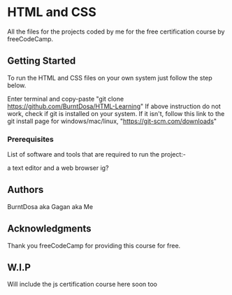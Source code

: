 # HTML and CSS 

All the files for the projects coded by me for the free certification course by freeCodeCamp.

## Getting Started

To run the HTML and CSS files on your own system just follow the step below.

Enter terminal and copy-paste "git clone https://github.com/BurntDosa/HTML-Learning"
If above instruction do not work, check if git is installed on your system.
If it isn't, follow this link to the git install page for windows/mac/linux, "https://git-scm.com/downloads"

### Prerequisites

List of software and tools that are required to run the project:-

a text editor and a web browser ig? 

## Authors

BurntDosa aka Gagan aka Me

## Acknowledgments

Thank you freeCodeCamp for providing this course for free.

## W.I.P

Will include the js certification course here soon too
